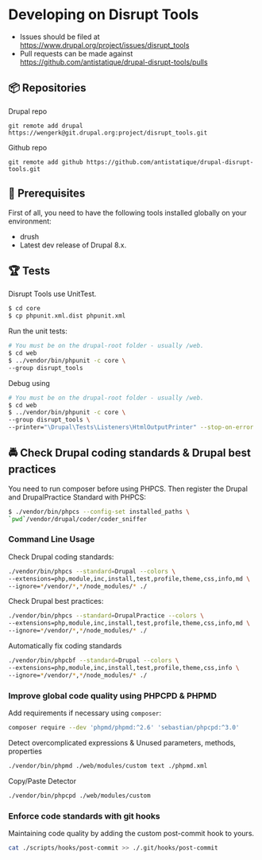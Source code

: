 # Developing on Disrupt Tools

* Issues should be filed at
https://www.drupal.org/project/issues/disrupt_tools
* Pull requests can be made against
https://github.com/antistatique/drupal-disrupt-tools/pulls

## 📦 Repositories

Drupal repo

  ```
  git remote add drupal https://wengerk@git.drupal.org:project/disrupt_tools.git
  ```

Github repo
  ```
  git remote add github https://github.com/antistatique/drupal-disrupt-tools.git
  ```

## 🔧 Prerequisites

First of all, you need to have the following tools installed globally
on your environment:

  * drush
  * Latest dev release of Drupal 8.x.

## 🏆 Tests

Disrupt Tools use UnitTest.

  ```bash
  $ cd core
  $ cp phpunit.xml.dist phpunit.xml
  ```

Run the unit tests:

  ```bash
  # You must be on the drupal-root folder - usually /web.
  $ cd web
  $ ../vendor/bin/phpunit -c core \
  --group disrupt_tools
  ```

Debug using

  ```bash
  # You must be on the drupal-root folder - usually /web.
  $ cd web
  $ ../vendor/bin/phpunit -c core \
  --group disrupt_tools \
  --printer="\Drupal\Tests\Listeners\HtmlOutputPrinter" --stop-on-error
  ```

## 🚔 Check Drupal coding standards & Drupal best practices

You need to run composer before using PHPCS. Then register the Drupal
and DrupalPractice Standard with PHPCS:

  ```bash
  $ ./vendor/bin/phpcs --config-set installed_paths \
  `pwd`/vendor/drupal/coder/coder_sniffer
  ```

### Command Line Usage

Check Drupal coding standards:

  ```bash
  ./vendor/bin/phpcs --standard=Drupal --colors \
  --extensions=php,module,inc,install,test,profile,theme,css,info,md \
  --ignore=*/vendor/*,*/node_modules/* ./
  ```

Check Drupal best practices:

  ```bash
  ./vendor/bin/phpcs --standard=DrupalPractice --colors \
  --extensions=php,module,inc,install,test,profile,theme,css,info,md \
  --ignore=*/vendor/*,*/node_modules/* ./
  ```

Automatically fix coding standards

  ```bash
  ./vendor/bin/phpcbf --standard=Drupal --colors \
  --extensions=php,module,inc,install,test,profile,theme,css,info \
  --ignore=*/vendor/*,*/node_modules/* ./
  ```

### Improve global code quality using PHPCPD & PHPMD

Add requirements if necessary using `composer`:

  ```bash
  composer require --dev 'phpmd/phpmd:^2.6' 'sebastian/phpcpd:^3.0'
  ```

Detect overcomplicated expressions & Unused parameters, methods, properties

  ```bash
  ./vendor/bin/phpmd ./web/modules/custom text ./phpmd.xml
  ```

Copy/Paste Detector

  ```bash
  ./vendor/bin/phpcpd ./web/modules/custom
  ```

### Enforce code standards with git hooks

Maintaining code quality by adding the custom post-commit hook to yours.

  ```bash
  cat ./scripts/hooks/post-commit >> ./.git/hooks/post-commit
  ```
